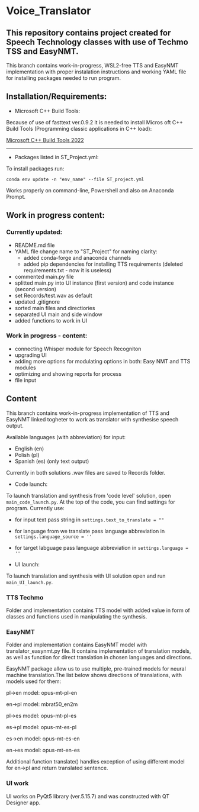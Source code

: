 # Voice_Translator

## This repository contains project created for Speech Technology classes with use of Techmo TSS and EasyNMT.

This branch contains work-in-progress, WSL2-free TTS and EasyNMT implementation with proper instalation instructions and working YAML file for installing packages needed to run program. 

## Installation/Requirements:

- Microsoft C++ Build Tools:

Because of use of fasttext ver.0.9.2 it is needed to install Micros oft C++ Build Tools (Programming classic applications in C++ load):

[Microsoft C++ Build Tools 2022](https://visualstudio.microsoft.com/pl/visual-cpp-build-tools/)

---

- Packages listed in ST_Project.yml:

To install packages run:

`conda env update -n "env_name" --file ST_project.yml`

Works properly on command-line, Powershell and also on Anaconda Prompt.

## Work in progress content:

### Currently updated:
- README.md file
- YAML file change name to "ST_Project" for naming clarity:
    - added conda-forge and anaconda channels
    - added pip dependencies for installing TTS requirements (deleted requirements.txt - now it is useless)
- commented main.py file
- splitted main.py into UI instance (first version) and code instance (second version)
- set Records/test.wav as default
- updated .gitignore
- sorted main files and directiories
- separated UI main and side window
- added functions to work in UI

### Work in progress - content:

- connecting Whisper module for Speech Recogniton
- upgrading UI
- adding more options for modulating options in both: Easy NMT and TTS modules
- optimizing and showing reports for process
- file input

## Content

This branch contains work-in-progress implementation of TTS and EasyNMT linked togheter to work as translator with synthesise speech output.

Available languages (with abbreviation) for input:
- English (en)
- Polish (pl)
- Spanish (es) (only text output)

Currently in both solutions .wav files are saved to Records folder.

- Code launch:

To launch translation and synthesis from 'code level' solution, open `main_code_launch.py`.
At the top of the code, you can find settings for program. Currently use:
- for input text pass string in `settings.text_to_translate = ""`
- for language from we translate pass language abbreviation in `settings.language_source = ''`
- for target labguage pass language abbreviation in `settings.language = ''`


- UI launch:

To launch translation and synthesis with UI solution open and run `main_UI_launch.py`.

### TTS Techmo

Folder and implementation contains TTS model with added value in form of classes and functions used in manipulating the synthesis.

### EasyNMT

Folder and implementation contains EasyNMT model with translator_easynmt.py file. It contains implementation of translation models, as well as function for direct translation in chosen languages and directions.

EasyNMT package allow us to use multiple, pre-trained models for neural machine translation.The list below shows directions of translations, with models used for them:

pl->en  model: opus-mt-pl-en

en->pl  model: mbrat50_en2m

pl->es  model: opus-mt-pl-es

es->pl  model: opus-mt-es-pl

es->en  model: opus-mt-es-en

en->es  model: opus-mt-en-es

Additional function translate() handles exception of using different model for en->pl and return translated sentence.

### UI work

UI works on PyQt5 library (ver.5.15.7) and was constructed with QT Designer app.